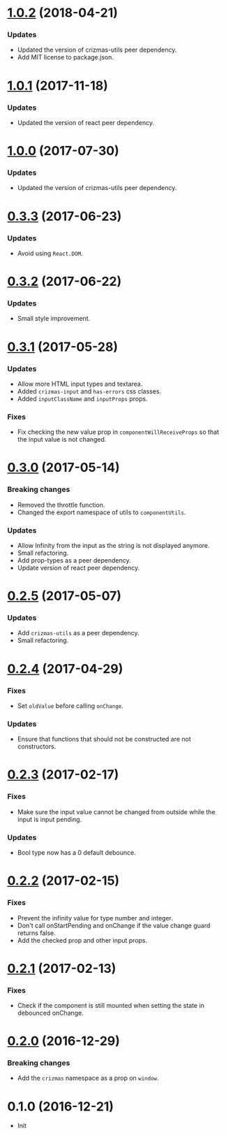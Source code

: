 <a name="1.0.2"></a>
# [1.0.2](https://github.com/raulsebastianmihaila/crizmas-components/compare/v1.0.1...v1.0.2) (2018-04-21)

### Updates
- Updated the version of crizmas-utils peer dependency.
- Add MIT license to package.json.

<a name="1.0.1"></a>
# [1.0.1](https://github.com/raulsebastianmihaila/crizmas-components/compare/v1.0.0...v1.0.1) (2017-11-18)

### Updates
- Updated the version of react peer dependency.

<a name="1.0.0"></a>
# [1.0.0](https://github.com/raulsebastianmihaila/crizmas-components/compare/v0.3.3...v1.0.0) (2017-07-30)

### Updates
- Updated the version of crizmas-utils peer dependency.

<a name="0.3.3"></a>
# [0.3.3](https://github.com/raulsebastianmihaila/crizmas-components/compare/v0.3.2...v0.3.3) (2017-06-23)

### Updates
- Avoid using `React.DOM`.

<a name="0.3.2"></a>
# [0.3.2](https://github.com/raulsebastianmihaila/crizmas-components/compare/v0.3.1...v0.3.2) (2017-06-22)

### Updates
- Small style improvement.

<a name="0.3.1"></a>
# [0.3.1](https://github.com/raulsebastianmihaila/crizmas-components/compare/v0.3.0...v0.3.1) (2017-05-28)

### Updates
- Allow more HTML input types and textarea.
- Added `crizmas-input` and `has-errors` css classes.
- Added `inputClassName` and `inputProps` props.

### Fixes
- Fix checking the new value prop in `componentWillReceiveProps` so that the input value is not changed.

<a name="0.3.0"></a>
# [0.3.0](https://github.com/raulsebastianmihaila/crizmas-components/compare/v0.2.5...v0.3.0) (2017-05-14)

### Breaking changes
- Removed the throttle function.
- Changed the export namespace of utils to `componentUtils`.

### Updates
- Allow Infinity from the input as the string is not displayed anymore.
- Small refactoring.
- Add prop-types as a peer dependency.
- Update version of react peer dependency.

<a name="0.2.5"></a>
# [0.2.5](https://github.com/raulsebastianmihaila/crizmas-components/compare/v0.2.4...v0.2.5) (2017-05-07)

### Updates
- Add `crizmas-utils` as a peer dependency.
- Small refactoring.

<a name="0.2.4"></a>
# [0.2.4](https://github.com/raulsebastianmihaila/crizmas-components/compare/v0.2.3...v0.2.4) (2017-04-29)

### Fixes
- Set `oldValue` before calling `onChange`.

### Updates
- Ensure that functions that should not be constructed are not constructors.

<a name="0.2.3"></a>
# [0.2.3](https://github.com/raulsebastianmihaila/crizmas-components/compare/v0.2.2...v0.2.3) (2017-02-17)

### Fixes
- Make sure the input value cannot be changed from outside while the input is input pending.

### Updates
- Bool type now has a 0 default debounce.

<a name="0.2.2"></a>
# [0.2.2](https://github.com/raulsebastianmihaila/crizmas-components/compare/v0.2.1...v0.2.2) (2017-02-15)

### Fixes
- Prevent the infinity value for type number and integer.
- Don't call onStartPending and onChange if the value change guard returns false.
- Add the checked prop and other input props.

<a name="0.2.1"></a>
# [0.2.1](https://github.com/raulsebastianmihaila/crizmas-components/compare/v0.2.0...v0.2.1) (2017-02-13)

### Fixes
- Check if the component is still mounted when setting the state in debounced onChange.

<a name="0.2.0"></a>
# [0.2.0](https://github.com/raulsebastianmihaila/crizmas-components/compare/v0.1.0...v0.2.0) (2016-12-29)

### Breaking changes
- Add the `crizmas` namespace as a prop on `window`.

<a name="0.1.0"></a>
# 0.1.0 (2016-12-21)

- Init
